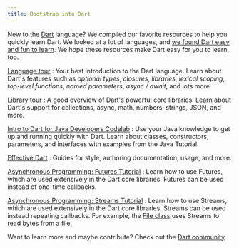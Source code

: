 ```yaml
---
title: Bootstrap into Dart
---
```


<style>
dd {
    margin-bottom: 8px;
}
</style>

New to the [Dart](https://www.dartlang.org) language?
We compiled our favorite resources to
help you quickly learn Dart.
We looked at a lot of languages, and [we found Dart easy
and fun to learn](/resources/faq#why-did-flutter-choose-to-use-dart).
We hope these resources make Dart
easy for you to learn, too.

[Language tour](https://www.dartlang.org/guides/language/language-tour)
: Your best introduction to the Dart language. Learn about Dart's
  features such as _optional types_, _closures_, _libraries_, _lexical scoping_,
  _top-level functions_, _named parameters_, _async / await_, and lots more.

[Library tour](https://www.dartlang.org/guides/libraries/library-tour)
: A good overview of Dart's powerful core libraries. Learn about
  Dart's support for collections, async, math, numbers, strings, JSON, and more.

[Intro to Dart for Java Developers Codelab](https://codelabs.developers.google.com/codelabs/from-java-to-dart)
: Use your Java knowledge to get up and running quickly with Dart. Learn about
  classes, constructors, parameters, and interfaces with examples from the Java
  Tutorial.

[Effective Dart](https://www.dartlang.org/guides/language/effective-dart)
: Guides for style, authoring documentation, usage, and more.

[Asynchronous Programming: Futures Tutorial](https://www.dartlang.org/tutorials/language/futures)
: Learn how to use Futures, which are used extensively in the Dart core
  libraries.  Futures can be used instead of one-time callbacks.

[Asynchronous Programming: Streams Tutorial](https://www.dartlang.org/docs/tutorials/streams/)
: Learn how to use Streams, which are used extensively in the Dart core
  libraries. Streams can be used instead repeating callbacks.
  For example, the
  [File class](https://docs.flutter.io/flutter/dart-io/File-class.html)
  uses Streams to read bytes from a file.

Want to learn more and maybe contribute? Check out the
[Dart community](https://www.dartlang.org/community).
